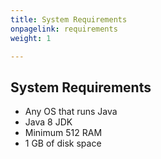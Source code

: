 ```yaml
---
title: System Requirements
onpagelink: requirements
weight: 1

---
```


System Requirements
-------------------

*   Any OS that runs Java
*   Java 8 JDK
*   Minimum 512 RAM
*   1 GB of disk space